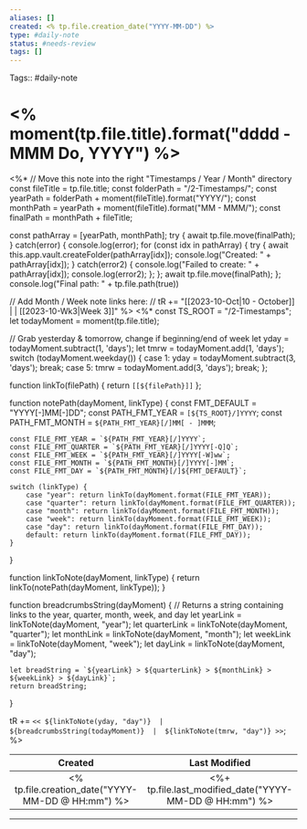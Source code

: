 ```yaml
---
aliases: []
created: <% tp.file.creation_date("YYYY-MM-DD") %>
type: #daily-note
status: #needs-review
tags: []
---
```

Tags:: #daily-note

# <% moment(tp.file.title).format("dddd - MMM Do, YYYY") %>
<%*
// Move this note into the right "Timestamps / Year / Month" directory
const fileTitle = tp.file.title;
const folderPath = "/2-Timestamps/";
const yearPath = folderPath + moment(fileTitle).format("YYYY/");
const monthPath = yearPath + moment(fileTitle).format("MM - MMM/");
const finalPath = monthPath + fileTitle;

const pathArray = [yearPath, monthPath];
try {
    await tp.file.move(finalPath);
} catch(error) {
    console.log(error);
    for (const idx in pathArray) {
        try {
            await this.app.vault.createFolder(pathArray[idx]);
            console.log("Created: " + pathArray[idx]);
        } catch(error2) {
            console.log("Failed to create: " + pathArray[idx]);
            console.log(error2);
        };
    };
    await tp.file.move(finalPath);
};
console.log("Final path: " + tp.file.path(true))

// Add Month / Week note links here:
// tR += "[[2023-10-Oct|10 - October]]  |    |  [[2023-10-Wk3|Week 3]]"
%>
<%*
const TS_ROOT = "/2-Timestamps";
let todayMoment = moment(tp.file.title);

// Grab yesterday & tomorrow, change if beginning/end of week
let yday = todayMoment.subtract(1, 'days');
let tmrw = todayMoment.add(1, 'days');
switch (todayMoment.weekday()) {
    case 1: yday = todayMoment.subtract(3, 'days'); break;
	case 5: tmrw = todayMoment.add(3, 'days'); break;
};

function linkTo(filePath) {
    return `[[${filePath}]]`
};

function notePath(dayMoment, linkType) {
    const FMT_DEFAULT = "YYYY[-]MM[-]DD";
    const PATH_FMT_YEAR = `[${TS_ROOT}/]YYYY`;
    const PATH_FMT_MONTH = `${PATH_FMT_YEAR}[/]MM[ - ]MMM`;
    
    const FILE_FMT_YEAR = `${PATH_FMT_YEAR}[/]YYYY`;
    const FILE_FMT_QUARTER = `${PATH_FMT_YEAR}[/]YYYY[-Q]Q`;
    const FILE_FMT_WEEK = `${PATH_FMT_YEAR}[/]YYYY[-W]ww`;
    const FILE_FMT_MONTH = `${PATH_FMT_MONTH}[/]YYYY[-]MM`;
    const FILE_FMT_DAY = `${PATH_FMT_MONTH}[/]${FMT_DEFAULT}`;

    switch (linkType) {
        case "year": return linkTo(dayMoment.format(FILE_FMT_YEAR));
        case "quarter": return linkTo(dayMoment.format(FILE_FMT_QUARTER));
        case "month": return linkTo(dayMoment.format(FILE_FMT_MONTH));
        case "week": return linkTo(dayMoment.format(FILE_FMT_WEEK));
        case "day": return linkTo(dayMoment.format(FILE_FMT_DAY));
        default: return linkTo(dayMoment.format(FILE_FMT_DAY));
    }
}

function linkToNote(dayMoment, linkType) {
    return linkTo(notePath(dayMoment, linkType));
}

function breadcrumbsString(dayMoment) {
    // Returns a string containing links to the year, quarter, month, week, and day
    let yearLink = linkToNote(dayMoment, "year");
    let quarterLink = linkToNote(dayMoment, "quarter");
    let monthLink = linkToNote(dayMoment, "month");
    let weekLink = linkToNote(dayMoment, "week");
    let dayLink = linkToNote(dayMoment, "day");
    
    let breadString = `${yearLink} > ${quarterLink} > ${monthLink} > ${weekLink} > ${dayLink}`;
    return breadString;
}

tR += `<< ${linkToNote(yday, "day")}  |  ${breadcrumbsString(todayMoment)}  |  ${linkToNote(tmrw, "day")} >>`;
%>

|                      Created                      |                      Last Modified                      |
|:-------------------------------------------------:|:-------------------------------------------------------:|
| <% tp.file.creation_date("YYYY-MM-DD @ HH:mm") %> | <%+ tp.file.last_modified_date("YYYY-MM-DD @ HH:mm") %> |

---
